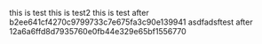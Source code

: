this is test
this is test2
this is test after b2ee641cf4270c9799733c7e675fa3c90e139941
asdfadsftest after 12a6a6ffd8d7935760e0fb44e329e65bf1556770
